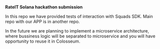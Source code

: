 **RateIT Solana hackathon submission**

In this repo we have provided tests of interaction with Squads SDK. Main repo with our APP is in another repo.

In the future we are planning to implement a microservice architecture, where bussiness logic will be separated to microservice and you will have opportunity to reuse it in Colosseum.
